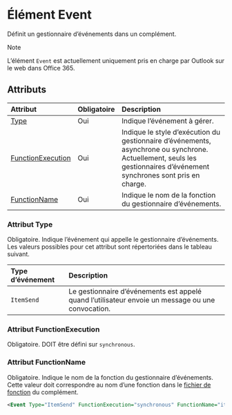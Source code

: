 # <a name="event-element"></a>Élément Event

Définit un gestionnaire d’événements dans un complément.

> [!NOTE] 
> L’élément `Event` est actuellement uniquement pris en charge par Outlook sur le web dans Office 365.

## <a name="attributes"></a>Attributs

|  Attribut  |  Obligatoire  |  Description  |
|:-----|:-----|:-----|
|  [Type](#type-attribute)  |  Oui  | Indique l’événement à gérer. |
|  [FunctionExecution](#functionexecution-attribute)  |  Oui  | Indique le style d’exécution du gestionnaire d’événements, asynchrone ou synchrone. Actuellement, seuls les gestionnaires d’événement synchrones sont pris en charge. |
|  [FunctionName](#functionname-attribute)  |  Oui  | Indique le nom de la fonction du gestionnaire d’événements. |

### <a name="type-attribute"></a>Attribut Type

Obligatoire. Indique l’événement qui appelle le gestionnaire d’événements. Les valeurs possibles pour cet attribut sont répertoriées dans le tableau suivant.

|  Type d’événement  |  Description  |
|:-----|:-----|
|  `ItemSend`  |  Le gestionnaire d’événements est appelé quand l’utilisateur envoie un message ou une convocation.  |

### <a name="functionexecution-attribute"></a>Attribut FunctionExecution

Obligatoire. DOIT être défini sur `synchronous`.

### <a name="functionname-attribute"></a>Attribut FunctionName

Obligatoire. Indique le nom de la fonction du gestionnaire d’événements. Cette valeur doit correspondre au nom d’une fonction dans le [fichier de fonction](functionfile.md) du complément.

```xml
<Event Type="ItemSend" FunctionExecution="synchronous" FunctionName="itemSendHandler" /> 
```